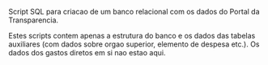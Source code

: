Script SQL para criacao de um banco relacional com os dados do Portal da Transparencia.

Estes scripts contem apenas a estrutura do banco e os dados das tabelas auxiliares (com dados
sobre orgao superior, elemento de despesa etc.). Os dados dos gastos diretos em si nao
estao aqui.